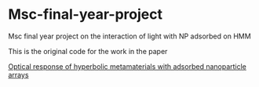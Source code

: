 # Msc-final-year-project
 Msc final year project on the interaction of light with NP adsorbed on HMM

 This is the original code for the work in the paper 

 [Optical response of hyperbolic metamaterials with adsorbed nanoparticle arrays](https://pubs.rsc.org/en/content/articlehtml/2022/nh/d2nh00015f)
